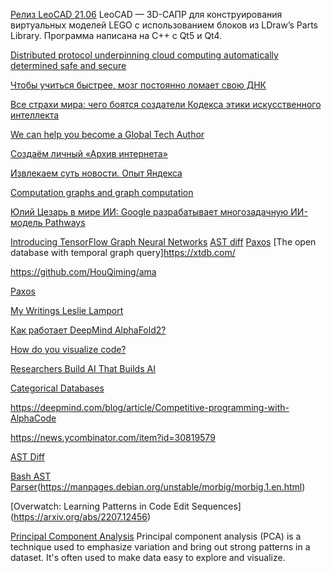 [Релиз LeoCAD 21.06](https://www.linux.org.ru/news/opensource/17033688)
LeoCAD — 3D-САПР для конструирования виртуальных моделей LEGO с использованием блоков из LDraw’s Parts Library. Программа написана на C++ с Qt5 и Qt4.


[Distributed protocol underpinning cloud computing automatically determined safe and secure](https://news.umich.edu/distributed-protocol-underpinning-cloud-computing-automatically-determined-safe-and-secure/)


[Чтобы учиться быстрее, мозг постоянно ломает свою ДНК](https://habr.com/ru/company/skillfactory/blog/585358/)

[Все страхи мира: чего боятся создатели Кодекса этики искусственного интеллекта](https://www.forbes.ru/tekhnologii/444503-vse-strahi-mira-cego-boatsa-sozdateli-kodeksa-etiki-iskusstvennogo-intellekta)

[We can help you become a Global Tech Author](https://authors.packtpub.com/?utm_source=all+updates&utm_campaign=c43923671e-tech_pro_system_announcement_02_11_21&utm_medium=email&utm_term=0_c970747b22-c43923671e-169265289&mc_cid=c43923671e&mc_eid=b0ac5de546)

[Создаём личный «Архив интернета»](https://habr.com/ru/company/first/blog/584838/)

[Извлекаем суть новости. Опыт Яндекса](https://habr.com/ru/company/yandex/blog/586634/)

[Computation graphs and graph computation](https://breandan.net/2020/06/30/graph-computation/)

[Юлий Цезарь в мире ИИ:  Google разрабатывает многозадачную ИИ-модель Pathways](https://habr.com/ru/company/neuronet/blog/587668/)

[Introducing TensorFlow Graph Neural Networks](https://blog.tensorflow.org/2021/11/introducing-tensorflow-gnn.html)
[AST diff](https://github.com/afnanenayet/diffsitter)
[Paxos](https://lamport.azurewebsites.net/pubs/pubs.html)
[The open database with temporal graph query]https://xtdb.com/

https://github.com/HouQiming/ama

[Paxos](https://martinfowler.com/articles/patterns-of-distributed-systems/paxos.html)

[My Writings Leslie Lamport](https://lamport.azurewebsites.net/pubs/pubs.html)

[Как работает DeepMind AlphaFold2?](https://habr.com/ru/post/599703/)

[How do you visualize code?](https://alexanderell.is/posts/visualizing-code/)

[Researchers Build AI That Builds AI](https://www.quantamagazine.org/researchers-build-ai-that-builds-ai-20220125/)

[Categorical Databases](https://www.categoricaldata.net/index.php)

https://deepmind.com/blog/article/Competitive-programming-with-AlphaCode

https://news.ycombinator.com/item?id=30819579

[AST Diff](https://github.com/Wilfred/difftastic)

[Bash AST Parser](https://github.com/colis-anr/morbig)(https://manpages.debian.org/unstable/morbig/morbig.1.en.html)

[Overwatch: Learning Patterns in Code Edit Sequences] (https://arxiv.org/abs/2207.12456)

[Principal Component Analysis](https://setosa.io/ev/principal-component-analysis/)
Principal component analysis (PCA) is a technique used to emphasize variation and bring out strong patterns in a dataset. It's often used to make data easy to explore and visualize.

